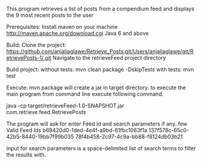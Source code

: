 This program retrieves a list of posts from a compendium feed and displays the 9 most recent posts to the user

Prerequisites:
Install maven on your machine http://maven.apache.org/download.cgi
Java 6 and above

Build:
Clone the project: https://github.com/anjaliaglawe/Retrieve_Posts.git/Users/anjaliaglawe/git/RetrievePosts-1/.git
Navigate to the retrieveFeed project directory

Build project:
without tests: mvn clean package -DskipTests
with tests: mvn test

Execute:
mvn package will create a jar in target directory. to execute the main program from command line execute following command.

java -cp target/retrieveFeed-1.0-SNAPSHOT.jar com.retrieve.feed.RetrievePosts

The program will ask for enter Feed Id and search parameters if any.
few Valid Feed Ids
b69420d0-1ded-4e4f-a9bd-81fbc1063f1a
137f578c-65c0-42b5-8440-19bb7f99b035
78f4b458-2c97-4c9a-bb88-f8124db03b21

Input for search parameters is a space-delimited list of search terms to filter the results with.






